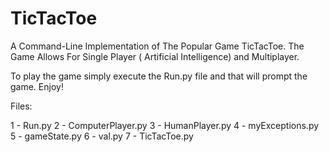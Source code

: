 # TicTacToe
 A Command-Line Implementation of The Popular Game TicTacToe. The Game Allows For Single Player ( Artificial Intelligence) and Multiplayer.

To play the game simply execute the Run.py file and that will prompt the game. Enjoy!

Files:

1 - Run.py
2 - ComputerPlayer.py
3 - HumanPlayer.py
4 - myExceptions.py
5 - gameState.py
6 - val.py
7 - TicTacToe.py
